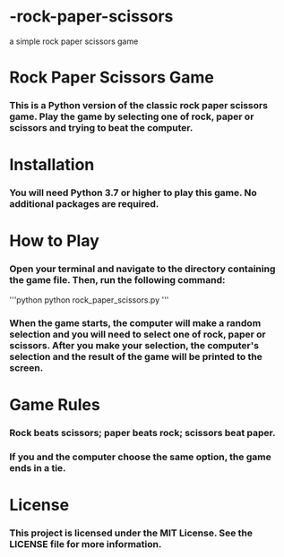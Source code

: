 # -rock-paper-scissors
a simple rock paper scissors game


# Rock Paper Scissors Game
### This is a Python version of the classic rock paper scissors game. Play the game by selecting one of rock, paper or scissors and trying to beat the computer.

# Installation
### You will need Python 3.7 or higher to play this game. No additional packages are required.

# How to Play
### Open your terminal and navigate to the directory containing the game file. Then, run the following command:

 '''python 
 python rock_paper_scissors.py
 '''

### When the game starts, the computer will make a random selection and you will need to select one of rock, paper or scissors. After you make your selection, the computer's selection and the result of the game will be printed to the screen.

# Game Rules
### Rock beats scissors; paper beats rock; scissors beat paper.
### If you and the computer choose the same option, the game ends in a tie.

# License
### This project is licensed under the MIT License. See the LICENSE file for more information.
